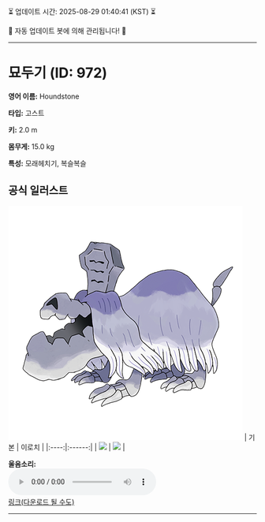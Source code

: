 
⏳ 업데이트 시간: 2025-08-29 01:40:41 (KST) ⏳

🤖 자동 업데이트 봇에 의해 관리됩니다! 🤖

---

# 묘두기 (ID: 972)
**영어 이름:** Houndstone

**타입:** 고스트

**키:** 2.0 m

**몸무게:** 15.0 kg

**특성:** 모래헤치기, 복슬복슬

## 공식 일러스트
![](https://raw.githubusercontent.com/PokeAPI/sprites/master/sprites/pokemon/other/official-artwork/972.png)
| 기본 | 이로치 |
|:----:|:------:|
| <img src="http://play.pokemonshowdown.com/sprites/ani/houndstone.gif" width="200"> | <img src="http://play.pokemonshowdown.com/sprites/ani-shiny/houndstone.gif" width="200"> |

**울음소리:**<br><audio controls src="https://raw.githubusercontent.com/PokeAPI/cries/main/cries/pokemon/latest/972.ogg"></audio><br> [링크(다운로드 될 수도)](https://raw.githubusercontent.com/PokeAPI/cries/main/cries/pokemon/latest/972.ogg)


---
